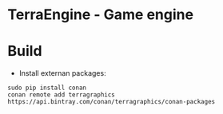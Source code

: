 # TerraEngine - Game engine

# Build

* Install externan packages:

```console
sudo pip install conan
conan remote add terragraphics https://api.bintray.com/conan/terragraphics/conan-packages
```